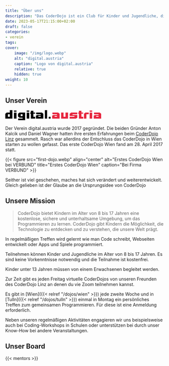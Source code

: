 ```yaml
---
title: "Über uns"
description: "Das CoderDojo ist ein Club für Kinder und Jugendliche, die programmieren lernen und Spaß haben wollen"
date: 2023-05-17T21:15:00+02:00
draft: false
categories:
- verein
tags:
cover:
    image: "/img/logo.webp"
    alt: "digital.austria"
    caption: "Logo von digital.austria"
    relative: true
    hidden: true
weight: 10
---
```


## Unser Verein

![Logo von digital.austria](/img/logo.webp#center "Logo von digital.austria")

Der Verein digital.austria wurde 2017 gegründet. Die beiden Gründer Anton Kalcik und Daniel Wagner hatten ihre ersten Erfahrungen beim [CoderDojo Linz](https://linz.coderdojo.net) gesammelt. Rasch war allerdins der Entschluss das CoderDojo in Wien starten zu wollen gefasst. Das erste CoderDojo Wien fand am 28. April 2017 statt.

{{< figure src="first-dojo.webp" align="center" alt="Erstes CoderDojo Wien bei VERBUND" title="Erstes CoderDojo Wien" caption="Bei Firma VERBUND" >}}

Seither ist viel geschehen, maches hat sich verändert und weiterentwickelt. Gleich gelieben ist der Glaube an die Ursprungsidee von CoderDojo

## Unsere Mission

> CoderDojo bietet Kindern im Alter von 8 bis 17 Jahren eine kostenlose, sichere und unterhaltsame Umgebung, um das Programmieren zu lernen. CoderDojo gibt Kindern die Möglichkeit, die Technologie zu entdecken und zu verstehen, die unsere Welt prägt.


In regelmäßigen Treffen wird gelernt wie man Code schreibt, Webseiten entwickelt oder Apps und Spiele programmiert.

Teilnehmen können Kinder und Jugendliche im Alter von 8 bis 17 Jahren. Es sind keine Vorkenntnisse notwendig und die Teilnahme ist kostenfrei.

Kinder unter 13 Jahren müssen von einem Erwachsenen begleitet werden.

Zur Zeit gibt es jeden Freitag virtuelle CoderDojos von unseren Freunden des CoderDojo Linz an denen du vie Zoom teilnehmen kannst.

Es gibt in [Wien]({{< relref "/dojos/wien" >}}) jede zweite Woche und in [Tulln]({{< relref "/dojos/tulln" >}}) einmal in Montag ein persönliches Treffen zum gemeinsamen Programmieren. Für diese ist eine Anmeldung erforderlich.

Neben unseren regelmäßigen Aktivitäten engagieren wir uns beispielsweise auch bei Coding-Workshops in Schulen oder unterstützen bei durch unser Know-How bei andere Veranstaltungen.
## Unser Board

{{< mentors >}}